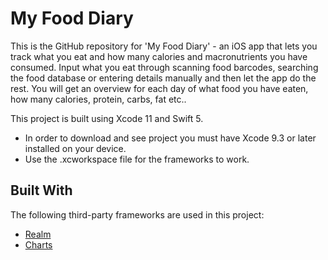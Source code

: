 # My Food Diary

This is the GitHub repository for 'My Food Diary' - an iOS app that lets you track what you eat and how many calories and macronutrients you have consumed. Input what you eat through scanning food barcodes, searching the food database or entering details manually and then let the app do the rest. You will get an overview for each day of what food you have eaten, how many calories, protein, carbs, fat etc.. 

This project is built using Xcode 11 and Swift 5.

* In order to download and see project you must have Xcode 9.3 or later installed on your device.
* Use the .xcworkspace file for the frameworks to work.

## Built With

The following third-party frameworks are used in this project:

* [Realm](https://github.com/realm/realm-cocoa)
* [Charts](https://github.com/danielgindi/Charts)

